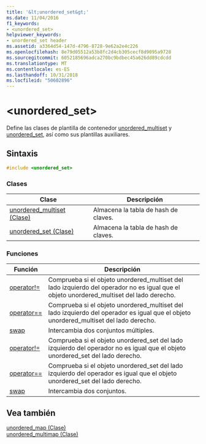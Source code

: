 ```yaml
---
title: '&lt;unordered_set&gt;'
ms.date: 11/04/2016
f1_keywords:
- <unordered_set>
helpviewer_keywords:
- unordered_set header
ms.assetid: a3364d54-147d-4796-8728-9e62a2e4c226
ms.openlocfilehash: 8e79d05512a53b8fc2d4cb305cecf8d9095a9728
ms.sourcegitcommit: 6052185696adca270bc9bdbec45a626dd89cdcdd
ms.translationtype: MT
ms.contentlocale: es-ES
ms.lasthandoff: 10/31/2018
ms.locfileid: "50602896"
---
```

# <a name="ltunorderedsetgt"></a>&lt;unordered_set&gt;

Define las clases de plantilla de contenedor [unordered_multiset](../standard-library/unordered-multiset-class.md) y [unordered_set](../standard-library/unordered-set-class.md), así como sus plantillas auxiliares.

## <a name="syntax"></a>Sintaxis

```cpp
#include <unordered_set>
```

### <a name="classes"></a>Clases

|Clase|Descripción|
|-|-|
|[unordered_multiset (Clase)](../standard-library/unordered-multiset-class.md)|Almacena la tabla de hash de claves.|
|[unordered_set (Clase)](../standard-library/unordered-set-class.md)|Almacena la tabla de hash de claves.|

### <a name="functions"></a>Funciones

|Función|Descripción|
|-|-|
|[operator!=](../standard-library/unordered-set-operators.md#op_neq)|Comprueba si el objeto unordered_multiset del lado izquierdo del operador no es igual que el objeto unordered_multiset del lado derecho.|
|[operator==](../standard-library/unordered-set-operators.md#op_eq_eq)|Comprueba si el objeto unordered_multiset del lado izquierdo del operador es igual que el objeto unordered_multiset del lado derecho.|
|[swap](../standard-library/unordered-set-functions.md#swap_unordered_multiset)|Intercambia dos conjuntos múltiples.|
|[operator!=](../standard-library/unordered-set-operators.md#op_neq)|Comprueba si el objeto unordered_set del lado izquierdo del operador no es igual que el objeto unordered_set del lado derecho.|
|[operator==](../standard-library/unordered-set-operators.md#op_eq_eq)|Comprueba si el objeto unordered_set del lado izquierdo del operador es igual que el objeto unordered_set del lado derecho.|
|[swap](../standard-library/unordered-set-functions.md#swap)|Intercambia dos conjuntos.|

## <a name="see-also"></a>Vea también

[unordered_map (Clase)](../standard-library/unordered-map-class.md)<br/>
[unordered_multimap (Clase)](../standard-library/unordered-multimap-class.md)<br/>
